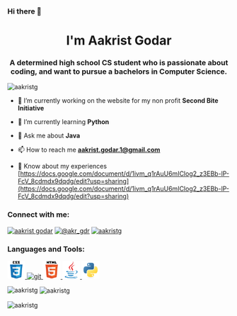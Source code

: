 ### Hi there 👋

<h1 align="center">I'm Aakrist Godar</h1>
<h3 align="center">A determined high school CS student who is passionate about coding, and want to pursue a bachelors in Computer Science.</h3>

<p align="left"> <img src="https://komarev.com/ghpvc/?username=aakristg&label=Profile%20views&color=0e75b6&style=flat" alt="aakristg" /> </p>

- 🔭 I’m currently working on the website for my non profit **Second Bite Initiative**

- 🌱 I’m currently learning **Python**

- 💬 Ask me about **Java**

- 📫 How to reach me **aakrist.godar.1@gmail.com**

- 📄 Know about my experiences [https://docs.google.com/document/d/1ivm_q1rAuU6mIClog2_z3EBb-lP-FcV_8cdmdx9dqdg/edit?usp=sharing](https://docs.google.com/document/d/1ivm_q1rAuU6mIClog2_z3EBb-lP-FcV_8cdmdx9dqdg/edit?usp=sharing)

<h3 align="left">Connect with me:</h3>
<p align="left">
<a href="https://www.linkedin.com/in/aakrist-godar-195349290/" target="blank"><img align="center" src="https://raw.githubusercontent.com/rahuldkjain/github-profile-readme-generator/master/src/images/icons/Social/linked-in-alt.svg" alt="aakrist godar" height="30" width="40" /></a>
<a href="https://instagram.com/@akr_gdr" target="blank"><img align="center" src="https://raw.githubusercontent.com/rahuldkjain/github-profile-readme-generator/master/src/images/icons/Social/instagram.svg" alt="@akr_gdr" height="30" width="40" /></a>
<a href="https://www.leetcode.com/AakristG" target="blank"><img align="center" src="https://raw.githubusercontent.com/rahuldkjain/github-profile-readme-generator/master/src/images/icons/Social/leet-code.svg" alt="aakristg" height="30" width="40" /></a>
</p>

<h3 align="left">Languages and Tools:</h3>
<p align="left"> <a href="https://www.w3schools.com/css/" target="_blank" rel="noreferrer"> <img src="https://raw.githubusercontent.com/devicons/devicon/master/icons/css3/css3-original-wordmark.svg" alt="css3" width="40" height="40"/> </a> <a href="https://git-scm.com/" target="_blank" rel="noreferrer"> <img src="https://www.vectorlogo.zone/logos/git-scm/git-scm-icon.svg" alt="git" width="40" height="40"/> </a> <a href="https://www.w3.org/html/" target="_blank" rel="noreferrer"> <img src="https://raw.githubusercontent.com/devicons/devicon/master/icons/html5/html5-original-wordmark.svg" alt="html5" width="40" height="40"/> </a> <a href="https://www.java.com" target="_blank" rel="noreferrer"> <img src="https://raw.githubusercontent.com/devicons/devicon/master/icons/java/java-original.svg" alt="java" width="40" height="40"/> </a> <a href="https://www.python.org" target="_blank" rel="noreferrer"> <img src="https://raw.githubusercontent.com/devicons/devicon/master/icons/python/python-original.svg" alt="python" width="40" height="40"/> </a> </p>

<p><img align="left" src="https://github-readme-stats.vercel.app/api/top-langs?username=aakristg&show_icons=true&locale=en&layout=compact" alt="aakristg" /></p>

<p>&nbsp;<img align="center" src="https://github-readme-stats.vercel.app/api?username=aakristg&show_icons=true&locale=en" alt="aakristg" /></p>

<p><img align="center" src="https://github-readme-streak-stats.herokuapp.com/?user=aakristg&" alt="aakristg" /></p>
